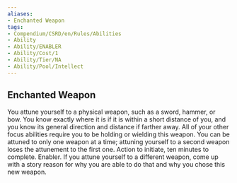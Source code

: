 ```yaml
---
aliases:
- Enchanted Weapon
tags:
- Compendium/CSRD/en/Rules/Abilities
- Ability
- Ability/ENABLER
- Ability/Cost/1
- Ability/Tier/NA
- Ability/Pool/Intellect
---
```


  
## Enchanted Weapon  
You attune yourself to a physical weapon, such as a sword, hammer, or bow. You know exactly where it is if it is within a short distance of you, and you know its general direction and distance if farther away. All of your other focus abilities require you to be holding or wielding this weapon. You can be attuned to only one weapon at a time; attuning yourself to a second weapon loses the attunement to the first one. Action to initiate, ten minutes to complete. Enabler. 
If you attune yourself to a different weapon, come up with a story reason for why you are able to do that and why you chose this new weapon. 